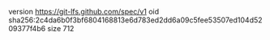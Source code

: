 version https://git-lfs.github.com/spec/v1
oid sha256:2c4da6b0f3bf6804168813e6d783ed2dd6a09c5fee53507ed104d5209377f4b6
size 712
